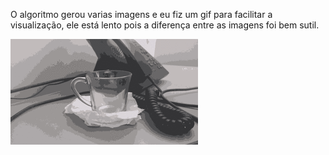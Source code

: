 O algoritmo gerou varias imagens e eu fiz um gif para facilitar a visualização, ele está lento pois a diferença
entre as imagens foi bem sutil. 

![gif](https://github.com/Pedro1p0/OpenCV/blob/b0c3b1175de7a02ede431c529377a9c7c68d2063/ex12/cafe-video.gif)
